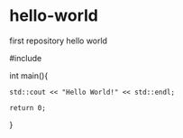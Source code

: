 # hello-world
first repository hello world

#include <iostream>
  
  int main(){
  
    std::cout << "Hello World!" << std::endl;
    
    return 0;
  }
